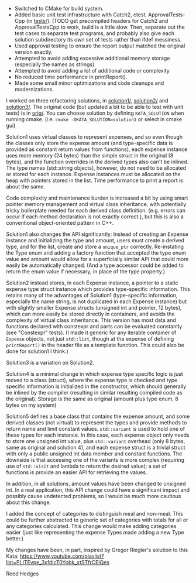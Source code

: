 
* Switched to CMake for build system.
* Added basic unit test infrastructure with Catch2, ctest, ApprovalTests-Cpp (in [tests/](tests/)). (TODO get precompiled headers for Catch2 and ApprovalTestsCpp to work, build is a little slow.  Then, separate out the test cases to separate test programs, and probably also give each solution subdirectory its own set of tests rather than ifdef messiness.
* Used approval testing to ensure the report output matched the original version exactly.
* Attempted to avoid adding excessive additional memory storage (especially the names as strings).
* Attempted to avoid adding a lot of additional code or complexity
* No reduced time performance in printReport().
* Made some small minor optimizations and code cleanups and modernizations.

I worked on three refactoring solutions, in [solution1/](solution1/), [solution2/](solution2/) and [solution3/](solution3).  The original code (but updated a bit to be able to test with unit tests) is in [orig/](orig/).   You can choose solution by defining `KATA_SOLUTION` when running cmake.  (i.e.  `cmake -DKATA_SOLUTION=solution1` or select in cmake gui)

Solution1 uses virtual classes to represent expenses, and so even though the classes only store the expense amount (and type-specific data is provided as constant return values from functions), each expense instance uses more memory (24 bytes) than the simple struct in the original (8 bytes), and the function overrides in the derived types also can't be inlined.  The type names (std::string objects), however, do not need to be allocated or stored for each instance.  Expense instances must be allocated on the heap with pointers stored in the list.  Time performance to print a report is about the same. 

Code complexity and maintenance burden is increased a bit by using smart pointer memory management and virtual class inheritance, with potentially tricky boilerplate needed for each derived class definition.  (e.g. errors can occur if each method declaration is not exactly correct.), but this is also a conventional object-oriented pattern in C++.

Solution1 also changes the API significantly: Instead of creating an Expense instance and initializing the type and amount, users must create a derived type, and for the list, create and store a `unique_ptr` correctly. Re-instating the Type enum and adding a factory function that accepted the type enum value and amount would allow for a superficially similar API that could more easily be automatically changed. (And a type accessor could be added to return the enum value if necessary, in place of the type property.) 

Solution2 instead stores, in each Expense instance, a pointer to a static expense type struct instance which provides type-specific information. This retains many of the advantages of Solution1 (type-specific information, especially the name string, is not duplicated in each Expense instance) but with slightly smaller Expense structs (unsigned int and pointer, 12 bytes), which can more easily be stored directly in containers, and avoids the complexity of virtual class inheritance.  This version has most data and functions declared with constexpr and parts can be evaluated constantly (see "Constexpr" tests).   (I made it generic for any iterable container of `Expense` objects, not just `std::list`, though  at the expense of defining `printReport()` in the header file as a template function. This could also be done for solution1 I think.) 

Solution3 is a variation on Solution2. 

Solution4 is a minimal change in which expense type specific logic is just moved to a class (struct), where the expense type is checked and type specific information is initialized in the constructor, which should generally be inlined by the compiler (resulting in similar resulting compiled code as the original).  Storage is the same as original (amount plus type enum, 8 bytes on my system)

Solution5 defines a base class that contains the expense amount, and some derived classes (not virtual) to represent the types and provide methods to return name and limit constant values.  `std::variant` is used to hold one of these types for each instance.   In this case, each expense object only needs to store one unsigned int value, plus `std::variant` overhead (only 8 bytes, same as original and solution 4), and each expense struct is a trivial struct with only a public unsigned int data member and constant functions.  The downside is that accessing one of the variants is more complex (requiring use of `std::visit` and lambda to return the desired value);  a set of functions is provide an easier API for retrieving the values.

In addition, in all solutions, amount values have been changed to unsigned int.  In a real application, this API change could have a significant impact and possibly cause undetected problems, so I would be much more cautious about this change.

I added the concept of categories to distinguish meal and non-meal.  This could be further abstracted to generic set of categories with totals for all or any categories calculated. This change would make adding categories easier (just like representing the expense Types made adding a new Type better.)

My changes have been, in part, inspired by Gregor Riegler's solution to this Kata: <https://www.youtube.com/playlist?list=PLITEvpe_3xfdicT0Yobk_xtSTfrCElQes>

Reed Hedges

